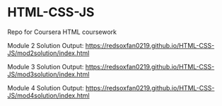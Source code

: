 # HTML-CSS-JS
Repo for Coursera HTML coursework

Module 2 Solution Output: https://redsoxfan0219.github.io/HTML-CSS-JS/mod2solution/index.html

Module 3 Solution Output: https://redsoxfan0219.github.io/HTML-CSS-JS/mod3solution/index.html

Module 4 Solution Output: https://redsoxfan0219.github.io/HTML-CSS-JS/mod4solution/index.html
